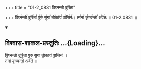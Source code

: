 +++
title = "01-2_0831 विघ्नन्तो दुरिता"

+++
वि꣣घ्न꣡न्तो꣢ दुरि꣣ता꣢ पु꣣रु꣢ सु꣣गा꣣ तो꣣का꣡य꣢ वा꣣जि꣡नः꣢। त्म꣡ना꣢ कृ꣣ण्व꣢न्तो꣣ अ꣡र्व꣢तः ॥ 01-2:0831 ॥

<div class="js_include" newlevelforh1="2" title="विश्वास-शाकल-प्रस्तुतिः" unfilled url="/vedAH_Rk/shAkalam/saMhitA/vishvAsa-prastutiH/09/062/02_vighnanto_duritA.md">
<details open><summary><h2>विश्वास-शाकल-प्रस्तुतिः ...{Loading}...</h2></summary>


वि॒घ्नन्तो॑ दुरि॒ता पु॒रु सु॒गा तो॒काय॑ वा॒जिनः॑ ।  
तना॑ कृ॒ण्वन्तो॒ अर्व॑ते ॥

</details>
</div>